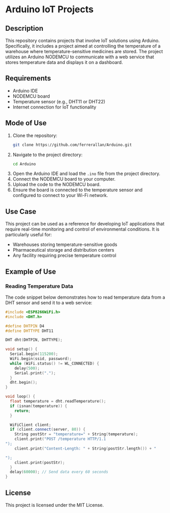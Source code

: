 
# Arduino IoT Projects

## Description

This repository contains projects that involve IoT solutions using Arduino. Specifically, it includes a project aimed at controlling the temperature of a warehouse where temperature-sensitive medicines are stored. The project utilizes an Arduino NODEMCU to communicate with a web service that stores temperature data and displays it on a dashboard.

## Requirements

- Arduino IDE
- NODEMCU board
- Temperature sensor (e.g., DHT11 or DHT22)
- Internet connection for IoT functionality

## Mode of Use

1. Clone the repository:
   ```bash
   git clone https://github.com/ferrerallan/Arduino.git
   ```
2. Navigate to the project directory:
   ```bash
   cd Arduino
   ```
3. Open the Arduino IDE and load the `.ino` file from the project directory.
4. Connect the NODEMCU board to your computer.
5. Upload the code to the NODEMCU board.
6. Ensure the board is connected to the temperature sensor and configured to connect to your Wi-Fi network.

## Use Case

This project can be used as a reference for developing IoT applications that require real-time monitoring and control of environmental conditions. It is particularly useful for:

- Warehouses storing temperature-sensitive goods
- Pharmaceutical storage and distribution centers
- Any facility requiring precise temperature control

## Example of Use

### Reading Temperature Data

The code snippet below demonstrates how to read temperature data from a DHT sensor and send it to a web service:

```cpp
#include <ESP8266WiFi.h>
#include <DHT.h>

#define DHTPIN D4
#define DHTTYPE DHT11

DHT dht(DHTPIN, DHTTYPE);

void setup() {
  Serial.begin(115200);
  WiFi.begin(ssid, password);
  while (WiFi.status() != WL_CONNECTED) {
    delay(500);
    Serial.print(".");
  }
  dht.begin();
}

void loop() {
  float temperature = dht.readTemperature();
  if (isnan(temperature)) {
    return;
  }

  WiFiClient client;
  if (client.connect(server, 80)) {
    String postStr = "temperature=" + String(temperature);
    client.print("POST /temperature HTTP/1.1
");
    client.print("Content-Length: " + String(postStr.length()) + "

");
    client.print(postStr);
  }
  delay(60000); // Send data every 60 seconds
}
```

## License

This project is licensed under the MIT License.
